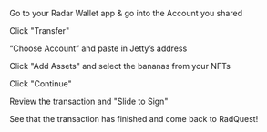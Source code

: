 Go to your Radar Wallet app & go into the Account you shared

Click "Transfer"

“Choose Account” and paste in Jetty’s address

Click "Add Assets" and select the bananas from your NFTs

Click "Continue"

Review the transaction and "Slide to Sign"

See that the transaction has finished and come back to RadQuest!
